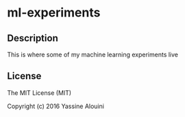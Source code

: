 # ml-experiments

## Description
This is where some of my machine learning experiments live


## License

The MIT License (MIT)

Copyright (c) 2016 Yassine Alouini
